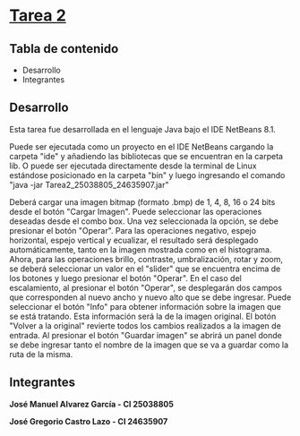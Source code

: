 # [Tarea 2](https://github.com/josemalvarezg1/Procesamiento-Digital-de-Imagenes-Tarea-2)

## Tabla de contenido
* Desarrollo
* Integrantes

## Desarrollo
Esta tarea fue desarrollada en el lenguaje Java bajo el IDE NetBeans 8.1.

Puede ser ejecutada como un proyecto en el IDE NetBeans cargando la carpeta "ide" y añadiendo las bibliotecas que se encuentran en la carpeta lib. O puede ser ejecutada directamente desde la terminal de Linux estándose posicionado en la carpeta "bin" y luego ingresando el comando "java -jar Tarea2_25038805_24635907.jar"

Deberá cargar una imagen bitmap (formato .bmp) de 1, 4, 8, 16 o 24 bits desde el botón "Cargar Imagen". Puede seleccionar las operaciones deseadas desde el combo box. Una vez seleccionada la opción, se debe presionar el botón "Operar". Para las operaciones negativo, espejo horizontal, espejo vertical y ecualizar, el resultado será desplegado automáticamente, tanto en la imagen mostrada como en el histograma. Ahora, para las operaciones brillo, contraste, umbralización, rotar y zoom, se deberá seleccionar un valor en el "slider" que se encuentra encima de los botones y luego presionar el botón "Operar".
En el caso del escalamiento, al presionar el botón "Operar", se desplegarán dos campos que corresponden al nuevo ancho y nuevo alto que se debe ingresar.
Puede seleccionar el botón "Info" para obtener información sobre la imagen que se está tratando. Esta información será la de la imagen original.
El botón "Volver a la original" revierte todos los cambios realizados a la imagen de entrada.
Al presionar el botón "Guardar imagen" se abrirá un panel donde se debe ingresar tanto el nombre de la imagen que se va a guardar como la ruta de la misma.


## Integrantes

**José Manuel Alvarez García - CI 25038805**

**José Gregorio Castro Lazo - CI 24635907**
